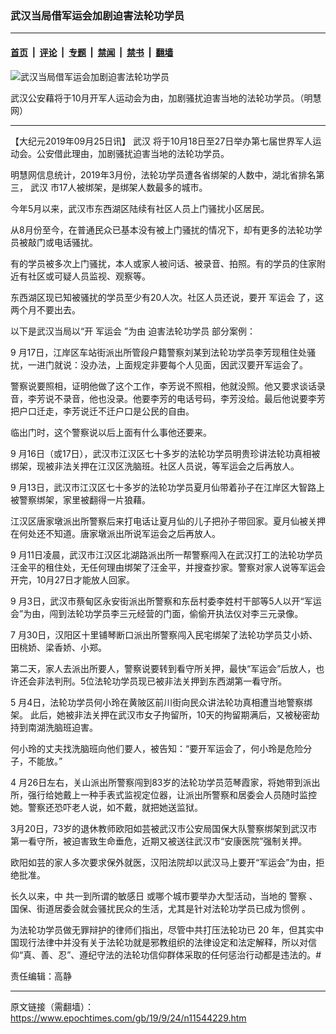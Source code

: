 ### 武汉当局借军运会加剧迫害法轮功学员

---

#### [首页](../../../..?n11544229) &nbsp;|&nbsp; [评论](../../../../../epoch-comment?n11544229) &nbsp;|&nbsp; [专题](../../../../../epoch-special?n11544229) &nbsp;|&nbsp; [禁闻](../../../../../epoch-news?n11544229) &nbsp;|&nbsp; [禁书](../../../../../books?n11544229) &nbsp;|&nbsp; [翻墙](https://github.com/gfw-breaker/nogfw/blob/master/README.md?n11544229)


<div><img alt="武汉当局借军运会加剧迫害法轮功学员" class="attachment-djy_600_400 size-djy_600_400 wp-post-image" src="https://i.epochtimes.com/assets/uploads/2019/08/1-67-600x370-600x370.jpg"/>
<div class="caption">
 <p>
  武汉公安藉将于10月开军人运动会为由，加剧骚扰迫害当地的法轮功学员。（明慧网）
 </p>
</div></div><hr/><div class="post_content" id="artbody" itemprop="articleBody">
 <!-- article content begin -->
 <p>
  【大纪元2019年09月25日讯】
  <ok href="https://www.epochtimes.com/gb/tag/%E6%AD%A6%E6%B1%89.html">
   武汉
  </ok>
  将于10月18日至27日举办第七届世界军人运动会。公安借此理由，加剧骚扰迫害当地的法轮功学员。
 </p>
 <p class="p4">
  <span class="s1">
   明慧网信息统计，2019年3月份，法轮功学员遭各省绑架的人数中，湖北省排名第三，
   <ok href="https://www.epochtimes.com/gb/tag/%E6%AD%A6%E6%B1%89.html">
    武汉
   </ok>
   市17人被绑架，是绑架人数最多的城市。
  </span>
 </p>
 <p class="p4">
  <span class="s1">
   今年5月以来，武汉市东西湖区陆续有社区人员上门骚扰小区居民。
  </span>
 </p>
 <p class="p4">
  <span class="s1">
   从8月份至今，在普通民众已基本没有被上门骚扰的情况下，却有更多的法轮功学员被敲门或电话骚扰。
  </span>
 </p>
 <p class="p4">
  <span class="s1">
   有的学员被多次上门骚扰，本人或家人被问话、被录音、拍照。有的学员的住家附近有社区或可疑人员监视、观察等。
  </span>
 </p>
 <p class="p4">
  <span class="s1">
   东西湖区现已知被骚扰的学员至少有20人次。社区人员还说，要开
   <ok href="https://www.epochtimes.com/gb/tag/%E5%86%9B%E8%BF%90%E4%BC%9A.html">
    军运会
   </ok>
   了，这两个月不要出去。
  </span>
 </p>
 <p class="p4">
  <span class="s1">
   以下是武汉当局以“开
   <ok href="https://www.epochtimes.com/gb/tag/%E5%86%9B%E8%BF%90%E4%BC%9A.html">
    军运会
   </ok>
   ”为由
   <ok href="https://www.epochtimes.com/gb/tag/%E8%BF%AB%E5%AE%B3%E6%B3%95%E8%BD%AE%E5%8A%9F%E5%AD%A6%E5%91%98.html">
    迫害法轮功学员
   </ok>
   部分案例：
  </span>
 </p>
 <p class="p4">
  <span class="s2">
   9
  </span>
  <span class="s1">
   月17日，江岸区车站街派出所管段户籍警察刘某到法轮功学员李芳现租住处骚扰，一进门就说：没办法，上面规定非要每个人见面，因武汉要开军运会了。
  </span>
 </p>
 <p class="p4">
  <span class="s1">
   警察说要照相，证明他做了这个工作，李芳说不照相，他就没照。他又要求谈话录音，李芳说不录音，他也没录。他要李芳的电话号码，李芳没给。最后他说要李芳把户口迁走，李芳说迁不迁户口是公民的自由。
  </span>
 </p>
 <p class="p4">
  <span class="s1">
   临出门时，这个警察说以后上面有什么事他还要来。
  </span>
 </p>
 <p class="p4">
  <span class="s2">
   9
  </span>
  <span class="s1">
   月16日（或17日），武汉市江汉区七十多岁的法轮功学员明贵珍讲法轮功真相被绑架，现被非法关押在江汉区洗脑班。社区人员说，等军运会之后再放人。
  </span>
 </p>
 <p class="p4">
  <span class="s2">
   9
  </span>
  <span class="s1">
   月13日，武汉市江汉区七十多岁的法轮功学员夏月仙带着孙子在江岸区大智路上被警察绑架，家里被翻得一片狼藉。
  </span>
 </p>
 <p class="p4">
  <span class="s1">
   江汉区唐家墩派出所警察后来打电话让夏月仙的儿子把孙子带回家。夏月仙被关押在何处还不知道。唐家墩派出所说军运会之后再放人。
  </span>
 </p>
 <p class="p4">
  <span class="s2">
   9
  </span>
  <span class="s1">
   月11日凌晨，武汉市江汉区北湖路派出所一帮警察闯入在武汉打工的法轮功学员汪金平的租住处，无任何理由绑架了汪金平，并搜查抄家。警察对家人说等军运会开完，10月27日才能放人回家。
  </span>
 </p>
 <p class="p4">
  <span class="s2">
   9
  </span>
  <span class="s1">
   月3日，武汉市蔡甸区永安街派出所警察和东岳村委李姓村干部等5人以开“军运会”为由，闯到法轮功学员李三元经营的门面，偷偷开执法仪对李三元录像。
  </span>
 </p>
 <p class="p4">
  <span class="s2">
   7
  </span>
  <span class="s1">
   月30日，汉阳区十里铺琴断口派出所警察闯入民宅绑架了法轮功学员艾小娇、田桃娇、梁香娇、小郑。
  </span>
 </p>
 <p class="p4">
  <span class="s1">
   第二天，家人去派出所要人，警察说要转到看守所关押，最快“军运会”后放人，也许还会非法判刑。5位法轮功学员现已被非法关押到东西湖第一看守所。
  </span>
 </p>
 <p class="p4">
  <span class="s2">
   5
  </span>
  <span class="s1">
   月4日，法轮功学员何小玲在黄陂区前川街向民众讲法轮功真相遭当地警察绑架。
  </span>
  <span class="s1">
   此后，她被非法关押在武汉市女子拘留所，10天的拘留期满后，又被秘密劫持到南湖洗脑班迫害。
  </span>
 </p>
 <p class="p4">
  <span class="s1">
   何小玲的丈夫找洗脑班向他们要人，被告知：“要开军运会了，何小玲是危险分子，不能放。”
  </span>
 </p>
 <p class="p4">
  <span class="s2">
   4
  </span>
  <span class="s1">
   月26日左右，关山派出所警察闯到83岁的法轮功学员范琴霞家，将她带到派出所，强行给她戴上一种手表式监视定位器，让派出所警察和居委会人员随时监控她。警察还恐吓老人说，如不戴，就把她送监狱。
  </span>
 </p>
 <p class="p4">
  <span class="s1">
   3月20日，73岁的退休教师欧阳如芸被武汉市公安局国保大队警察绑架到武汉市第一看守所，被迫害致生命垂危，近期又被送往武汉市“安康医院”强制关押。
  </span>
 </p>
 <p class="p4">
  <span class="s1">
   欧阳如芸的家人多次要求保外就医，汉阳法院却以武汉马上要开“军运会”为由，拒绝批准。
  </span>
 </p>
 <p class="p1">
  <span class="s1">
   长久以来，中
  </span>
  <span class="s2">
   共一到所谓的敏感日
  </span>
  <span class="s1">
   或哪个城市要举办大型活动，当地的
  </span>
  <span class="s2">
   警察
  </span>
  <span class="s1">
   、
  </span>
  <span class="s2">
   国保、街道居委会就会骚扰民众的生活，尤其是针对法轮功学员已成为惯例
  </span>
  <span class="s1">
   。
  </span>
 </p>
 <p class="p3">
  <span class="s2">
   为法轮功学员做无罪辩护的律师们指出，尽管中共打压法轮功已
  </span>
  <span class="s3">
   20
  </span>
  <span class="s2">
   年，但其实中国现行法律中并没有关于法轮功就是邪教组织的法律设定和法定解释，所以对信仰“真、善、忍”、遵纪守法的法轮功信仰群体采取的任何惩治行动都是违法的。#
  </span>
 </p>
 <p class="p3">
  责任编辑：高静
 </p>
 <!-- article content end -->
 <div id="below_article_ad">
 </div>
</div>


---

原文链接（需翻墙）：https://www.epochtimes.com/gb/19/9/24/n11544229.htm
